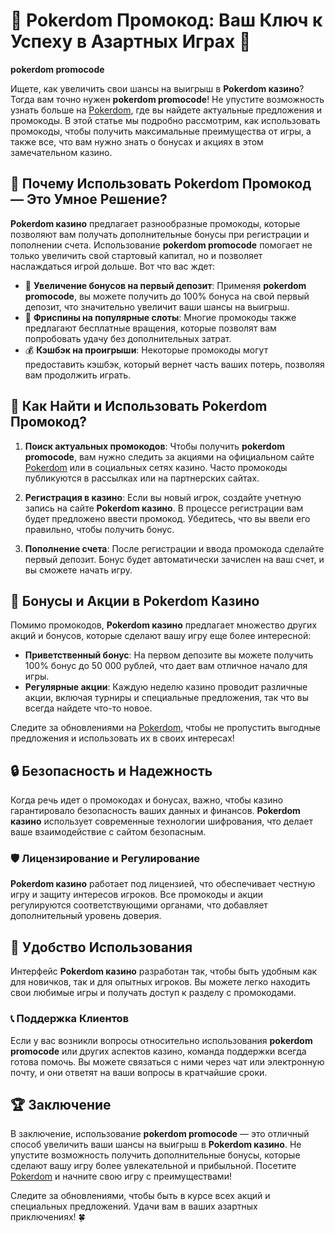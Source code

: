 # 🎁 Pokerdom Промокод: Ваш Ключ к Успеху в Азартных Играх 🎲

**pokerdom promocode**

Ищете, как увеличить свои шансы на выигрыш в **Pokerdom казино**? Тогда вам точно нужен **pokerdom promocode**! Не упустите возможность узнать больше на [Pokerdom](https://brandplay.link/4k77v2yx), где вы найдете актуальные предложения и промокоды. В этой статье мы подробно рассмотрим, как использовать промокоды, чтобы получить максимальные преимущества от игры, а также все, что вам нужно знать о бонусах и акциях в этом замечательном казино.

## 🌟 Почему Использовать Pokerdom Промокод — Это Умное Решение?

**Pokerdom казино** предлагает разнообразные промокоды, которые позволяют вам получать дополнительные бонусы при регистрации и пополнении счета. Использование **pokerdom promocode** помогает не только увеличить свой стартовый капитал, но и позволяет наслаждаться игрой дольше. Вот что вас ждет:

- 🎉 **Увеличение бонусов на первый депозит**: Применяя **pokerdom promocode**, вы можете получить до 100% бонуса на свой первый депозит, что значительно увеличит ваши шансы на выигрыш.
- 🎰 **Фриспины на популярные слоты**: Многие промокоды также предлагают бесплатные вращения, которые позволят вам попробовать удачу без дополнительных затрат.
- 💰 **Кэшбэк на проигрыши**: Некоторые промокоды могут предоставить кэшбэк, который вернет часть ваших потерь, позволяя вам продолжить играть.

## 🏅 Как Найти и Использовать Pokerdom Промокод?

1. **Поиск актуальных промокодов**: Чтобы получить **pokerdom promocode**, вам нужно следить за акциями на официальном сайте [Pokerdom](https://brandplay.link/4k77v2yx) или в социальных сетях казино. Часто промокоды публикуются в рассылках или на партнерских сайтах.
  
2. **Регистрация в казино**: Если вы новый игрок, создайте учетную запись на сайте **Pokerdom казино**. В процессе регистрации вам будет предложено ввести промокод. Убедитесь, что вы ввели его правильно, чтобы получить бонус.

3. **Пополнение счета**: После регистрации и ввода промокода сделайте первый депозит. Бонус будет автоматически зачислен на ваш счет, и вы сможете начать игру.

## 🎉 Бонусы и Акции в Pokerdom Казино

Помимо промокодов, **Pokerdom казино** предлагает множество других акций и бонусов, которые сделают вашу игру еще более интересной:

- **Приветственный бонус**: На первом депозите вы можете получить 100% бонус до 50 000 рублей, что дает вам отличное начало для игры.
- **Регулярные акции**: Каждую неделю казино проводит различные акции, включая турниры и специальные предложения, так что вы всегда найдете что-то новое.

Следите за обновлениями на [Pokerdom](https://brandplay.link/4k77v2yx), чтобы не пропустить выгодные предложения и использовать их в своих интересах!

## 🔒 Безопасность и Надежность

Когда речь идет о промокодах и бонусах, важно, чтобы казино гарантировало безопасность ваших данных и финансов. **Pokerdom казино** использует современные технологии шифрования, что делает ваше взаимодействие с сайтом безопасным.

### 🛡️ Лицензирование и Регулирование

**Pokerdom казино** работает под лицензией, что обеспечивает честную игру и защиту интересов игроков. Все промокоды и акции регулируются соответствующими органами, что добавляет дополнительный уровень доверия.

## 📱 Удобство Использования

Интерфейс **Pokerdom казино** разработан так, чтобы быть удобным как для новичков, так и для опытных игроков. Вы можете легко находить свои любимые игры и получать доступ к разделу с промокодами.

### 📞 Поддержка Клиентов

Если у вас возникли вопросы относительно использования **pokerdom promocode** или других аспектов казино, команда поддержки всегда готова помочь. Вы можете связаться с ними через чат или электронную почту, и они ответят на ваши вопросы в кратчайшие сроки.

## 🏆 Заключение

В заключение, использование **pokerdom promocode** — это отличный способ увеличить ваши шансы на выигрыш в **Pokerdom казино**. Не упустите возможность получить дополнительные бонусы, которые сделают вашу игру более увлекательной и прибыльной. Посетите [Pokerdom](https://brandplay.link/4k77v2yx) и начните свою игру с преимуществами!

Следите за обновлениями, чтобы быть в курсе всех акций и специальных предложений. Удачи вам в ваших азартных приключениях! 🍀
